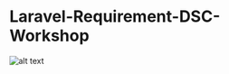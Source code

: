 # Laravel-Requirement-DSC-Workshop
![alt text](https://image.prntscr.com/image/NrXM3y8lTH2enVSXWSgdEg.png)
